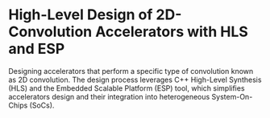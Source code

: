 # High-Level Design of 2D-Convolution Accelerators with HLS and ESP
Designing accelerators that perform a specific type of convolution known as 2D convolution. 
The design process leverages C++ High-Level Synthesis (HLS) and the Embedded Scalable Platform (ESP) tool, which simplifies accelerators design and their integration into heterogeneous System-On-Chips (SoCs).
